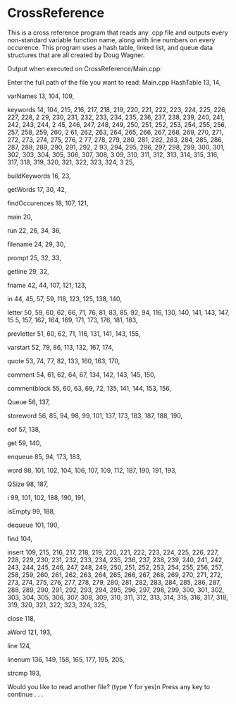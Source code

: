 # CrossReference
This is a cross reference program that reads any .cpp file and outputs every non-standard variable function name, along with line numbers on every occurence.
This program uses a hash table, linked list, and queue data structures that are all created by Doug Wagner. 

Output when executed on CrossReference/Main.cpp:

Enter the full path of the file you want to read:
Main.cpp
HashTable
13, 14,

varNames
13, 104, 109,

keywords
14, 104, 215, 216, 217, 218, 219, 220, 221, 222, 223, 224, 225, 226, 227, 228, 2
29, 230, 231, 232, 233, 234, 235, 236, 237, 238, 239, 240, 241, 242, 243, 244, 2
45, 246, 247, 248, 249, 250, 251, 252, 253, 254, 255, 256, 257, 258, 259, 260, 2
61, 262, 263, 264, 265, 266, 267, 268, 269, 270, 271, 272, 273, 274, 275, 276, 2
77, 278, 279, 280, 281, 282, 283, 284, 285, 286, 287, 288, 289, 290, 291, 292, 2
93, 294, 295, 296, 297, 298, 299, 300, 301, 302, 303, 304, 305, 306, 307, 308, 3
09, 310, 311, 312, 313, 314, 315, 316, 317, 318, 319, 320, 321, 322, 323, 324, 3
25,

buildKeywords
16, 23,

getWords
17, 30, 42,

findOccurences
18, 107, 121,

main
20,

run
22, 26, 34, 36,

filename
24, 29, 30,

prompt
25, 32, 33,

getline
29, 32,

fname
42, 44, 107, 121, 123,

in
44, 45, 57, 59, 118, 123, 125, 138, 140,

letter
50, 59, 60, 62, 66, 71, 76, 81, 83, 85, 92, 94, 116, 130, 140, 141, 143, 147, 15
5, 157, 162, 164, 169, 171, 173, 176, 181, 183,

prevletter
51, 60, 62, 71, 116, 131, 141, 143, 155,

varstart
52, 79, 86, 113, 132, 167, 174,

quote
53, 74, 77, 82, 133, 160, 163, 170,

comment
54, 61, 62, 64, 67, 134, 142, 143, 145, 150,

commentblock
55, 60, 63, 69, 72, 135, 141, 144, 153, 156,

Queue
56, 137,

storeword
56, 85, 94, 98, 99, 101, 137, 173, 183, 187, 188, 190,

eof
57, 138,

get
59, 140,

enqueue
85, 94, 173, 183,

word
98, 101, 102, 104, 106, 107, 109, 112, 187, 190, 191, 193,

QSize
98, 187,

i
99, 101, 102, 188, 190, 191,

isEmpty
99, 188,

dequeue
101, 190,

find
104,

insert
109, 215, 216, 217, 218, 219, 220, 221, 222, 223, 224, 225, 226, 227, 228, 229,
230, 231, 232, 233, 234, 235, 236, 237, 238, 239, 240, 241, 242, 243, 244, 245,
246, 247, 248, 249, 250, 251, 252, 253, 254, 255, 256, 257, 258, 259, 260, 261,
262, 263, 264, 265, 266, 267, 268, 269, 270, 271, 272, 273, 274, 275, 276, 277,
278, 279, 280, 281, 282, 283, 284, 285, 286, 287, 288, 289, 290, 291, 292, 293,
294, 295, 296, 297, 298, 299, 300, 301, 302, 303, 304, 305, 306, 307, 308, 309,
310, 311, 312, 313, 314, 315, 316, 317, 318, 319, 320, 321, 322, 323, 324, 325,


close
118,

aWord
121, 193,

line
124,

linenum
136, 149, 158, 165, 177, 195, 205,

strcmp
193,


Would you like to read another file? (type Y for yes)n
Press any key to continue . . .
